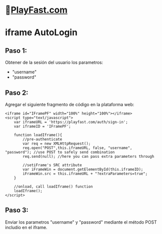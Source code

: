 # 👾[PlayFast.com](https://PlayFast.com) 
# iframe AutoLogin 


## Paso 1:
Obtener de la sesión del usuario los parametros: 
- "username" 
- "password"


## Paso 2:
Agregar el siguiente fragmento de código en la plataforma web:

```
<iframe id="IFramePF" width="100%" height="100%"></iframe>
<script type="text/javascript">
    var iframeURL = 'https://playfast.com/auth/sign-in';
    var iframeID = 'IFramePF';

    function loadIframe(){
        //pre-authenticate
        var req = new XMLHttpRequest();
        req.open("POST",this.iframeURL, false, "username", "password"); //use POST to safely send combination
        req.send(null); //here you can pass extra parameters through

        //setiFrame's SRC attribute
        var iFrameWin = document.getElementById(this.iframeID);
        iFrameWin.src = this.iframeURL + "?extraParameters=true";
    }

    //onload, call loadIframe() function
    loadIframe();   
</script>
```

## Paso 3:

Enviar los parametros "username" y "password" mediante el método POST includio en el iframe. 

